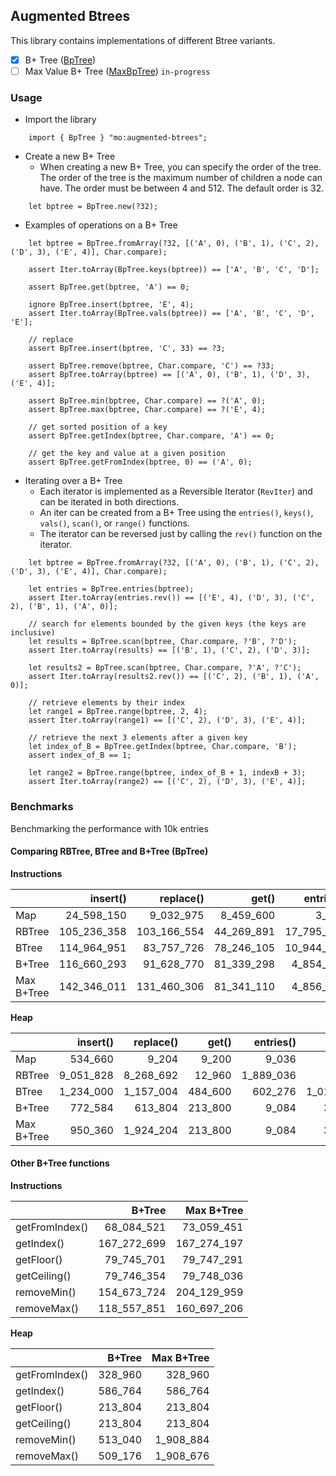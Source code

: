 ## Augmented Btrees
This library contains implementations of different Btree variants.

- [x] B+ Tree ([BpTree](https://mops.one/augmented-btrees/docs/BpTree/lib#new))
- [ ] Max Value B+ Tree ([MaxBpTree](https://mops.one/augmented-btrees/docs/MaxBpTree/lib#new)) `in-progress`

### Usage
- Import the library 
  
```motoko
    import { BpTree } "mo:augmented-btrees";
```

- Create a new B+ Tree 
    - When creating a new B+ Tree, you can specify the order of the tree. The order of the tree is the maximum number of children a node can have. The order must be between 4 and 512. The default order is 32.

```motoko
    let bptree = BpTree.new(?32);
```

- Examples of operations on a B+ Tree
```motoko
    let bptree = BpTree.fromArray(?32, [('A', 0), ('B', 1), ('C', 2), ('D', 3), ('E', 4)], Char.compare);

    assert Iter.toArray(BpTree.keys(bptree)) == ['A', 'B', 'C', 'D'];

    assert BpTree.get(bptree, 'A') == 0;

    ignore BpTree.insert(bptree, 'E', 4);
    assert Iter.toArray(BpTree.vals(bptree)) == ['A', 'B', 'C', 'D', 'E'];

    // replace
    assert BpTree.insert(bptree, 'C', 33) == ?3;

    assert BpTree.remove(bptree, Char.compare, 'C') == ?33;
    assert BpTree.toArray(bptree) == [('A', 0), ('B', 1), ('D', 3), ('E', 4)];

    assert BpTree.min(bptree, Char.compare) == ?('A', 0);
    assert BpTree.max(bptree, Char.compare) == ?('E', 4);

    // get sorted position of a key
    assert BpTree.getIndex(bptree, Char.compare, 'A') == 0;

    // get the key and value at a given position
    assert BpTree.getFromIndex(bptree, 0) == ('A', 0);
```

- Iterating over a B+ Tree
    - Each iterator is implemented as a Reversible Iterator (`RevIter`) and can be iterated in both directions.
    - An iter can be created from a B+ Tree using the `entries()`, `keys()`, `vals()`, `scan()`, or `range()` functions.
    - The iterator can be reversed just by calling the `rev()` function on the iterator.

```motoko
    let bptree = BpTree.fromArray(?32, [('A', 0), ('B', 1), ('C', 2), ('D', 3), ('E', 4)], Char.compare);

    let entries = BpTree.entries(bptree);
    assert Iter.toArray(entries.rev()) == [('E', 4), ('D', 3), ('C', 2), ('B', 1), ('A', 0)];

    // search for elements bounded by the given keys (the keys are inclusive)
    let results = BpTree.scan(bptree, Char.compare, ?'B', ?'D');
    assert Iter.toArray(results) == [('B', 1), ('C', 2), ('D', 3)];
    
    let results2 = BpTree.scan(bptree, Char.compare, ?'A', ?'C');
    assert Iter.toArray(results2.rev()) == [('C', 2), ('B', 1), ('A', 0)];

    // retrieve elements by their index
    let range1 = BpTree.range(bptree, 2, 4);
    assert Iter.toArray(range1) == [('C', 2), ('D', 3), ('E', 4)];

    // retrieve the next 3 elements after a given key
    let index_of_B = BpTree.getIndex(bptree, Char.compare, 'B');
    assert index_of_B == 1;
    
    let range2 = BpTree.range(bptree, index_of_B + 1, indexB + 3);
    assert Iter.toArray(range2) == [('C', 2), ('D', 3), ('E', 4)];
```

### Benchmarks
Benchmarking the performance with 10k entries


#### Comparing RBTree, BTree and B+Tree (BpTree)

**Instructions**

|            |    insert() |   replace() |      get() |  entries() |     scan() |    remove() |
| :--------- | ----------: | ----------: | ---------: | ---------: | ---------: | ----------: |
| Map        |  24_598_150 |   9_032_975 |  8_459_600 |      3_836 |      3_232 |   8_769_418 |
| RBTree     | 105_236_358 | 103_166_554 | 44_269_891 | 17_795_354 |      4_891 | 141_566_127 |
| BTree      | 114_964_951 |  83_757_726 | 78_246_105 | 10_944_900 | 24_351_645 | 130_728_937 |
| B+Tree     | 116_660_293 |  91_628_770 | 81_339_298 |  4_854_853 |  6_635_837 | 130_971_230 |
| Max B+Tree | 142_346_011 | 131_460_306 | 81_341_110 |  4_856_757 |  6_619_287 | 179_615_500 |

**Heap**

|            |  insert() | replace() |   get() | entries() |    scan() |    remove() |
| :--------- | --------: | --------: | ------: | --------: | --------: | ----------: |
| Map        |   534_660 |     9_204 |   9_200 |     9_036 |     8_904 |     255_520 |
| RBTree     | 9_051_828 | 8_268_692 |  12_960 | 1_889_036 |     8_904 | -15_479_996 |
| BTree      | 1_234_000 | 1_157_004 | 484_600 |   602_276 | 1_014_572 |   1_968_844 |
| B+Tree     |   772_584 |   613_804 | 213_800 |     9_084 |    31_424 |     344_116 |
| Max B+Tree |   950_360 | 1_924_204 | 213_800 |     9_084 |    31_424 |   1_761_648 |

#### Other B+Tree functions

**Instructions**

|                |      B+Tree |  Max B+Tree |
| :------------- | ----------: | ----------: |
| getFromIndex() |  68_084_521 |  73_059_451 |
| getIndex()     | 167_272_699 | 167_274_197 |
| getFloor()     |  79_745_701 |  79_747_291 |
| getCeiling()   |  79_746_354 |  79_748_036 |
| removeMin()    | 154_673_724 | 204_129_959 |
| removeMax()    | 118_557_851 | 160_697_206 |

**Heap**

|                |  B+Tree | Max B+Tree |
| :------------- | ------: | ---------: |
| getFromIndex() | 328_960 |    328_960 |
| getIndex()     | 586_764 |    586_764 |
| getFloor()     | 213_804 |    213_804 |
| getCeiling()   | 213_804 |    213_804 |
| removeMin()    | 513_040 |  1_908_884 |
| removeMax()    | 509_176 |  1_908_676 |